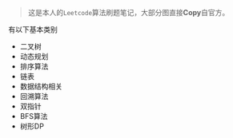 > 这是本人的`Leetcode`算法刷题笔记，大部分图直接**Copy**自官方。

有以下基本类别

* 二叉树
* 动态规划
* 排序算法
* 链表
* 数据结构相关
* 回溯算法
* 双指针
* BFS算法
* 树形DP

